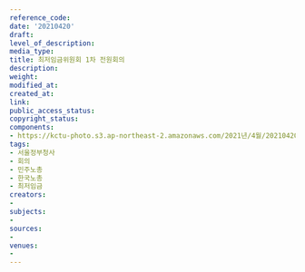 ```yaml
---
reference_code: 
date: '20210420'
draft: 
level_of_description: 
media_type: 
title: 최저임금위원회 1차 전원회의
description: 
weight: 
modified_at: 
created_at: 
link: 
public_access_status: 
copyright_status: 
components:
- https://kctu-photo.s3.ap-northeast-2.amazonaws.com/2021년/4월/20210420-최저임금위원회+1차+전원회의_서울정부청사_회의_민주노총_한국노총_최저임금/_5D46976.jpg
tags:
- 서울정부청사
- 회의
- 민주노총
- 한국노총
- 최저임금
creators:
- 
subjects:
- 
sources:
- 
venues:
- 
---
```

